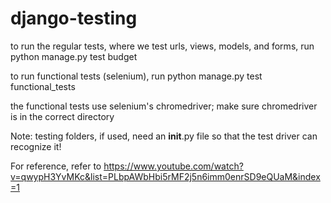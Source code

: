 # django-testing
to run the regular tests, where we test urls, views, models, and forms, run python manage.py test budget

to run functional tests (selenium), run python manage.py test functional_tests

the functional tests use selenium's chromedriver; make sure chromedriver is in the correct directory

Note: testing folders, if used, need an __init__.py file so that the test driver can recognize it!

For reference, refer to https://www.youtube.com/watch?v=qwypH3YvMKc&list=PLbpAWbHbi5rMF2j5n6imm0enrSD9eQUaM&index=1
